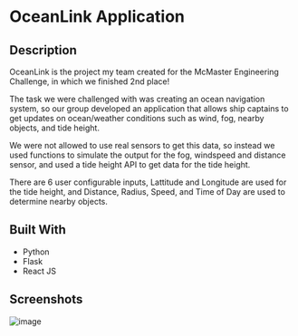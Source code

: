 # OceanLink Application

## Description

OceanLink is the project my team created for the McMaster Engineering Challenge, in which we finished 2nd place!

The task we were challenged with was creating an ocean navigation system, so our group developed an application that allows ship captains to get updates on 
ocean/weather conditions such as wind, fog, nearby objects, and tide height. 

We were not allowed to use real sensors to get this data, so instead we used functions to simulate the output for the fog, windspeed and distance sensor, and used 
a tide height API to get data for the tide height.

There are 6 user configurable inputs, Lattitude and Longitude are used for the tide height, and Distance, Radius, Speed, and Time of Day are used to determine nearby
objects.

## Built With
- Python 
- Flask
- React JS

## Screenshots
![image](https://user-images.githubusercontent.com/73492549/202381488-48ce78dd-0c8e-435f-82aa-3b6573b9ddd4.png)



